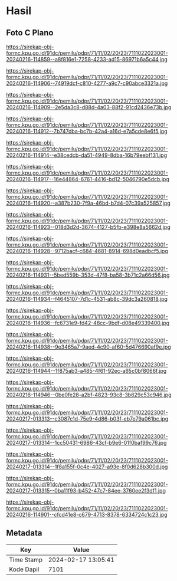 # Hasil

## Foto C Plano

https://sirekap-obj-formc.kpu.go.id/91dc/pemilu/pdpr/71/11/02/20/23/7111022023001-20240216-114859--a8f816e1-7258-4233-ad15-86971b6a5c44.jpg

https://sirekap-obj-formc.kpu.go.id/91dc/pemilu/pdpr/71/11/02/20/23/7111022023001-20240216-114906--74919dcf-c810-4277-a9c7-c90abce3321a.jpg

https://sirekap-obj-formc.kpu.go.id/91dc/pemilu/pdpr/71/11/02/20/23/7111022023001-20240216-114909--2e5da3c8-d88d-4a03-88f2-91cd2436e73b.jpg

https://sirekap-obj-formc.kpu.go.id/91dc/pemilu/pdpr/71/11/02/20/23/7111022023001-20240216-114912--7b747dba-bc7b-42a4-a16d-e7a5cde8e6f5.jpg

https://sirekap-obj-formc.kpu.go.id/91dc/pemilu/pdpr/71/11/02/20/23/7111022023001-20240216-114914--e38cedcb-da51-4949-8dba-16b79eebf131.jpg

https://sirekap-obj-formc.kpu.go.id/91dc/pemilu/pdpr/71/11/02/20/23/7111022023001-20240216-114917--16e44864-6761-4416-bd12-5046790e5dcb.jpg

https://sirekap-obj-formc.kpu.go.id/91dc/pemilu/pdpr/71/11/02/20/23/7111022023001-20240216-114920--a387b230-7f9a-46bd-b7d4-07c39a525857.jpg

https://sirekap-obj-formc.kpu.go.id/91dc/pemilu/pdpr/71/11/02/20/23/7111022023001-20240216-114923--018d3d2d-3674-4127-b5fb-e398e8a5662d.jpg

https://sirekap-obj-formc.kpu.go.id/91dc/pemilu/pdpr/71/11/02/20/23/7111022023001-20240216-114928--9712bacf-c684-4681-8914-698d0eadbcf5.jpg

https://sirekap-obj-formc.kpu.go.id/91dc/pemilu/pdpr/71/11/02/20/23/7111022023001-20240216-114931--5bed559b-353d-47f8-ba58-3b71c2a66d56.jpg

https://sirekap-obj-formc.kpu.go.id/91dc/pemilu/pdpr/71/11/02/20/23/7111022023001-20240216-114934--f4645107-7d1c-4531-ab8c-39dc3a260818.jpg

https://sirekap-obj-formc.kpu.go.id/91dc/pemilu/pdpr/71/11/02/20/23/7111022023001-20240216-114936--fc6731e9-fd42-48cc-9bdf-d08e49339400.jpg

https://sirekap-obj-formc.kpu.go.id/91dc/pemilu/pdpr/71/11/02/20/23/7111022023001-20240216-114938--9e3465a7-9aed-4c90-af60-5d476690af9e.jpg

https://sirekap-obj-formc.kpu.go.id/91dc/pemilu/pdpr/71/11/02/20/23/7111022023001-20240216-114944--1f875ab3-a485-4f61-92ec-a65c0bf8066f.jpg

https://sirekap-obj-formc.kpu.go.id/91dc/pemilu/pdpr/71/11/02/20/23/7111022023001-20240216-114946--0be0fe28-a2bf-4823-93c8-3b629c53c946.jpg

https://sirekap-obj-formc.kpu.go.id/91dc/pemilu/pdpr/71/11/02/20/23/7111022023001-20240217-013313--c3087c1d-75e9-4d86-b03f-eb7e79a061bc.jpg

https://sirekap-obj-formc.kpu.go.id/91dc/pemilu/pdpr/71/11/02/20/23/7111022023001-20240217-013314--1cc50431-6986-43cf-b9e6-01f0baf99c76.jpg

https://sirekap-obj-formc.kpu.go.id/91dc/pemilu/pdpr/71/11/02/20/23/7111022023001-20240217-013314--1f8a155f-0c4e-4027-a93e-8f0d628b300d.jpg

https://sirekap-obj-formc.kpu.go.id/91dc/pemilu/pdpr/71/11/02/20/23/7111022023001-20240217-013315--0ba11f93-b452-47c7-84ee-3760ee2f3df1.jpg

https://sirekap-obj-formc.kpu.go.id/91dc/pemilu/pdpr/71/11/02/20/23/7111022023001-20240216-114901--cfcd41e8-c679-4713-8378-6334724c1c23.jpg


## Metadata

| Key        | Value               |
| ---------- | ------------------- |
| Time Stamp | 2024-02-17 13:05:41 |
| Kode Dapil | 7101                |



